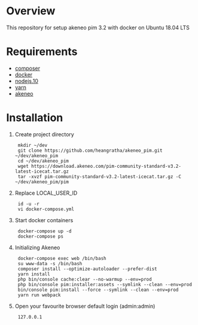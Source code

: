 # Overview
This repository for setup akeneo pim 3.2 with docker on Ubuntu 18.04 LTS

# Requirements
- [composer](https://getcomposer.org/doc/00-intro.md)
- [docker](https://docs.docker.com/install/)
- [nodejs.10](https://github.com/nodesource/distributions/blob/master/README.md#debinstall)
- [yarn](https://classic.yarnpkg.com/en/docs/install/#debian-stable)
- [akeneo](https://docs.akeneo.com/3.2/index.html)

# Installation

1. Create project directory

        mkdir ~/dev
        git clone https://github.com/heangratha/akeneo_pim.git ~/dev/akeneo_pim
        cd ~/dev/akeneo_pim
        wget https://download.akeneo.com/pim-community-standard-v3.2-latest-icecat.tar.gz
        tar -xvzf pim-community-standard-v3.2-latest-icecat.tar.gz -C ~/dev/akeneo_pim/pim

2. Replace LOCAL_USER_ID

        id -u -r
        vi docker-compose.yml

3. Start docker containers

        docker-compose up -d
        docker-compose ps

4. Initializing Akeneo

        docker-compose exec web /bin/bash
        su www-data -s /bin/bash
        composer install --optimize-autoloader --prefer-dist
        yarn install
        php bin/console cache:clear --no-warmup --env=prod
        php bin/console pim:installer:assets --symlink --clean --env=prod
        bin/console pim:install --force --symlink --clean --env=prod
        yarn run webpack

5. Open your favourite browser default login (admin:admin)

        127.0.0.1
